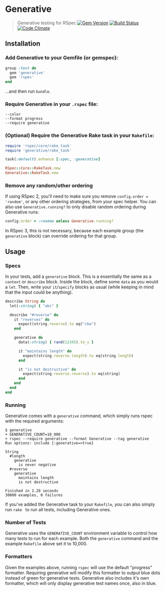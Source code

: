 # Generative

> Generative testing for RSpec
> [![Gem Version](https://badge.fury.io/rb/generative.png)](http://badge.fury.io/rb/generative)
> [![Build Status](https://travis-ci.org/justincampbell/generative.png?branch=master)](https://travis-ci.org/justincampbell/generative)
> [![Code Climate](https://codeclimate.com/github/justincampbell/generative.png)](https://codeclimate.com/github/justincampbell/generative)

## Installation

### Add Generative to your Gemfile (or gemspec):

```rb
group :test do
  gem 'generative'
  gem 'rspec'
end
```

...and then run `bundle`.

### Require Generative in your `.rspec` file:

```
--color
--format progress
--require generative
```

### (Optional) Require the Generative Rake task in your `Rakefile`:

```rb
require 'rspec/core/rake_task'
require 'generative/rake_task'

task(:default).enhance [:spec, :generative]

RSpec::Core::RakeTask.new
Generative::RakeTask.new
```

### Remove any random/other ordering

If using RSpec 2, you'll need to make sure you remove `config.order =
'random'`, or any other ordering strategies, from your spec helper. You can
also use `Generative.running?` to only disable random ordering during
Generative runs:

```rb
config.order = :random unless Generative.running?
```

In RSpec 3, this is not necessary, because each example group (the `generative`
block) can override ordering for that group.

## Usage

### Specs

In your tests, add a `generative` block. This is a essentially the same as a
`context` or `describe` block. Inside the block, define some `data` as you
would a `let`. Then, write your `it`/`specify` blocks as usual (while keeping
in mind that the input could be anything).

```rb
describe String do
  let(:string) { "abc" }

  describe "#reverse" do
    it "reverses" do
      expect(string.reverse).to eq("cba")
    end

    generative do
      data(:string) { rand(12345).to_s }

      it "maintains length" do
        expect(string.reverse.length).to eq(string.length)
      end

      it "is not destructive" do
        expect(string.reverse.reverse).to eq(string)
      end
    end
  end
end
```

### Running

Generative comes with a `generative` command, which simply runs rspec with the
required arguments:

```
$ generative
+ GENERATIVE_COUNT=10_000
+ rspec --require generative --format Generative --tag generative
Run options: include {:generative=>true}

String
  #length
    generative
      is never negative
  #reverse
    generative
      maintains length
      is not destructive

Finished in 2.28 seconds
30000 examples, 0 failures
```

If you've added the Generative task to your `Rakefile`, you can also simply run
`rake ` to run all tests, including Generative ones.

### Number of Tests

Generative uses the `GENERATIVE_COUNT` environment variable to control how many
tests to run for each example. Both the `generative` command and the example
`Rakefile` above set it to 10,000.

### Formatters

Given the examples above, running `rspec` will use the default "progress"
formatter. Requiring generative will modify this formatter to output blue dots
instead of green for generative tests. Generative also includes it's own
formatter, which will only display generative test names once, also in blue.
